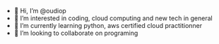- 👋 Hi, I’m @oudiop
- 👀 I’m interested in coding, cloud computing and new tech in general
- 🌱 I’m currently learning python, aws certified cloud practitionner
- 💞️ I’m looking to collaborate on programing


<!---
oudiop/oudiop is a ✨ special ✨ repository because its `README.md` (this file) appears on your GitHub profile.
You can click the Preview link to take a look at your changes.
--->

